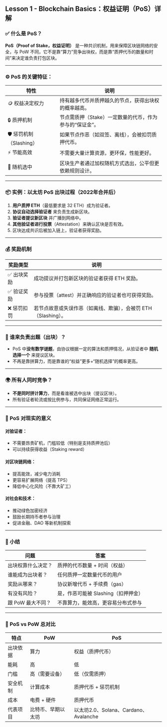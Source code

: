 ## **Lesson 1 - Blockchain Basics：权益证明（PoS）详解**

### ✅ 什么是 PoS？

**PoS（Proof of Stake，权益证明）** 是一种共识机制，用来保障区块链网络的安全，与 PoW 不同，它不是靠“算力”竞争出块权，而是靠“质押代币的数量和时间”来决定谁负责打包区块。

---

### ⚙️ PoS 的关键特征：

| 特性 | 说明 |
|------|------|
| 🪙 权益决定权力 | 持有越多代币并质押越久的节点，获得出块权的概率越高。 |
| 🔒 质押机制 | 节点需质押（Stake）一定数量的代币，作为参与的“保证金”。 |
| 🛡 惩罚机制（Slashing） | 如果节点作恶（如双签、离线），会被扣罚质押代币。 |
| ⚡ 节能高效 | 不需要大量计算资源，更环保，性能更好。 |
| 📡 随机选中 | 区块生产者通过加权随机方式选出，公平但更依赖规则设计。 |

---

### 📦 实例：以太坊 PoS 出块过程（2022年合并后）

1. **用户质押 ETH**（最低要求是 32 ETH）成为验证者。
2. **协议自动选择验证者** 来负责生成新区块。
3. **验证者提议新区块** 并广播到网络中。
4. **其他验证者进行投票**（Attestation）来确认区块是否有效。
5. 区块达成共识后被加入链上，验证者获得奖励。

---

### 💰 奖励机制

| 奖励类型 | 说明 |
|----------|------|
| ✅ 出块奖励 | 成功提议并打包新区块的验证者获得 ETH 奖励。 |
| ✅ 验证奖励 | 参与投票（attest）并正确响应的验证者也可获得奖励。 |
| ❌ 惩罚扣罚 | 若节点故意或失误作恶（如离线、欺骗），会被罚 ETH（Slashing）。 |

---

### 🧠 谁来负责出题（出块）？

- PoS 中**没有数学谜题**，由协议根据一定的算法和质押情况，从验证者中 **随机选择一个** 来提议区块。
- 不再是靠拼算力，而是靠谁的“权益”更多+“随机选择”的概率更高。

---

### 🌍 所有人同时竞争？

- **不是同时拼计算力**，而是看谁被选中出块（提议区块）。
- 所有验证者轮流或按比例参与，共同保证网络正常运行。

---

### 🔋 PoS 对现实的意义

#### 对验证者：
- 不需要昂贵矿机，门槛较低（特别是支持质押池后）
- 可以持续获得收益（Staking reward）

#### 对区块链网络：
- 提高能效，减少电力消耗
- 更容易扩展网络（提高 TPS）
- 降低中心化风险（不靠大矿工）

#### 对社会和技术：
- 推动绿色加密经济
- 鼓励长期持币者参与治理
- 促进金融、DAO 等新机制探索

---

### 📝 小结

| 问题 | 答案 |
|------|------|
| 出块权靠什么决定？ | 质押的代币数量 + 时间（权益） |
| 谁能成为出块者？ | 任何质押一定数量代币的用户 |
| 奖励从哪来？ | 协议新增代币 + 手续费（gas） |
| 有没有风险？ | 是，作恶可能被 Slashing（扣押押金） |
| 跟 PoW 最大不同？ | 不靠算力，能效高，更容易分布式参与 |

---

### 🔄 PoS vs PoW 总对比

| 特点 | PoW | PoS |
|------|-----|-----|
| 出块依据 | 算力 | 权益（质押代币） |
| 能耗 | 高 | 低 |
| 门槛 | 高（需要设备） | 低（仅需质押） |
| 安全机制 | 计算成本 | 质押代币 + 惩罚机制 |
| 成本 | 电费 + 硬件 | 质押代币 |
| 代表项目 | 比特币、早期以太坊 | 以太坊2.0、Solana、Cardano、Avalanche |
